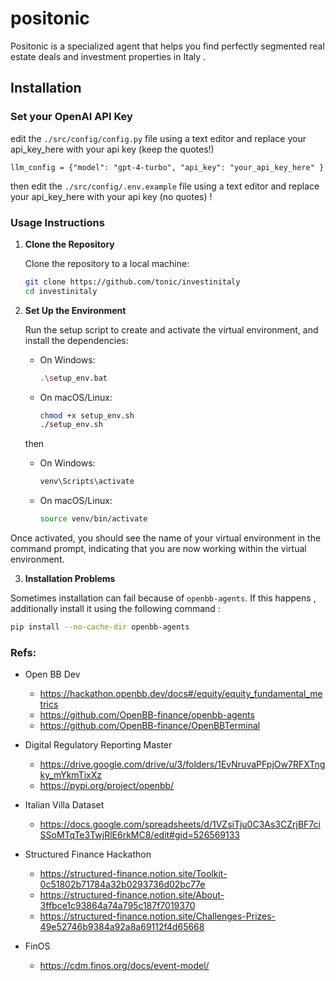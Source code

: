 # positonic

Positonic is a specialized agent that helps you find perfectly segmented real estate deals and investment properties in Italy .

## Installation

### Set your OpenAI API Key

edit the `./src/config/config.py` file using a text editor and replace your api_key_here with your api key (keep the quotes!)

`llm_config = {"model": "gpt-4-turbo", "api_key": "your_api_key_here" }`

then edit the `./src/config/.env.example` file using a text editor and replace your api_key_here with your api key (no quotes) !

### Usage Instructions

1. **Clone the Repository**

   Clone the repository to a local machine:

   ```sh
   git clone https://github.com/tonic/investinitaly
   cd investinitaly
   ```

2. **Set Up the Environment**

   Run the setup script to create and activate the virtual environment, and install the dependencies:

   - On Windows:

     ```bash
     .\setup_env.bat
     ```

   - On macOS/Linux:

     ```bash
     chmod +x setup_env.sh
     ./setup_env.sh
     ```

   then

   - On Windows:

      ```sh
      venv\Scripts\activate
      ```

   - On macOS/Linux:

      ```sh
      source venv/bin/activate
      ```

Once activated, you should see the name of your virtual environment in the command prompt, indicating that you are now working within the virtual environment.

3. **Installation Problems** 

Sometimes installation can fail because of `openbb-agents`. If this happens , additionally install it using the following command : 

```bash
pip install --no-cache-dir openbb-agents
```

### Refs:

- Open BB Dev
  - https://hackathon.openbb.dev/docs#/equity/equity_fundamental_metrics
  - https://github.com/OpenBB-finance/openbb-agents
  - https://github.com/OpenBB-finance/OpenBBTerminal

- Digital Regulatory Reporting Master
  - https://drive.google.com/drive/u/3/folders/1EvNruvaPFpjOw7RFXTngky_mYkmTixXz
  - https://pypi.org/project/openbb/

- Italian Villa Dataset
  - https://docs.google.com/spreadsheets/d/1VZsiTju0C3As3CZrjBF7ciSSoMTqTe3TwjRlE6rkMC8/edit#gid=526569133

- Structured Finance Hackathon
  - https://structured-finance.notion.site/Toolkit-0c51802b71784a32b0293736d02bc77e
  - https://structured-finance.notion.site/About-3ffbce1c93864a74a795c187f7019370
  - https://structured-finance.notion.site/Challenges-Prizes-49e52746b9384a92a8a69112f4d65668

- FinOS
  - https://cdm.finos.org/docs/event-model/